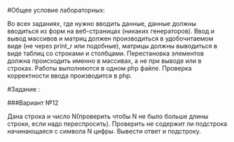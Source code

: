 #Общее условие лабораторных:

Во всех заданиях, где нужно вводить данные, данные должны вводиться из форм на веб-страницах (никаких генераторов).
Ввод и вывод массивов и матриц должен производиться в удобочитаемом виде (не через print_r или подобные), матрицы должны выводиться в виде таблиц со строками и столбцами.
Перестановка элементов должна происходить именно в массивах, а не при выводе или в строках.
Работы выполняются в одном php файле.
Проверка корректности ввода производится в php.

#Задание :

###Вариант №12

Дана строка и число N(проверить чтобы N не было больше длины строки, если надо переспросить). Проверить не содержит ли подстрока начинающаяся с символа N цифры. Вывести ответ и подстроку.